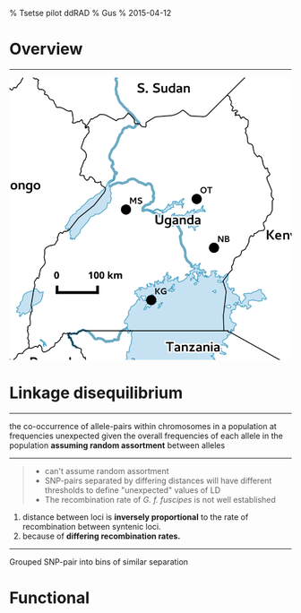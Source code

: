 % Tsetse pilot ddRAD
% Gus
% 2015-04-12




# Overview #

------------------------------------------

![](figures/ddRAD58_map.svg)


# Linkage disequilibrium #



------------------------------------------


the co-occurrence of allele-pairs within chromosomes in a population at frequencies unexpected given the overall frequencies of each allele in the population __assuming random assortment__ between alleles

------------------------------------------

> - can't assume random assortment
> - SNP-pairs separated by differing distances will have different thresholds to define "unexpected" values of LD
> - The recombination rate of _G. f. fuscipes_ is not well established

<div class="notes">

1. distance between loci is __inversely proportional__ to the rate of recombination between syntenic loci.
2. because of __differing recombination rates.__
</div>

------------------------------------------

Grouped SNP-pair into bins of similar separation



# Functional #










